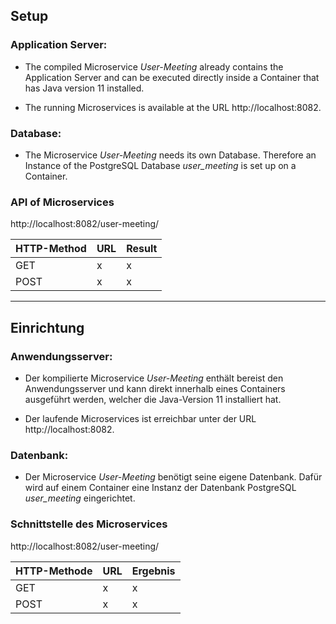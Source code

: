 ## Setup

### Application Server:
* The compiled Microservice *User-Meeting* already contains the Application Server and can be executed directly inside a Container that has Java version 11 installed.

* The running Microservices is available at the URL http://localhost:8082.

### Database:

* The Microservice *User-Meeting* needs its own Database. Therefore an Instance of the PostgreSQL Database *user_meeting* is set up on a Container.

### API of Microservices

http://localhost:8082/user-meeting/

| HTTP-Method | URL | Result |
| --- | --- | --- |
| GET | x | x |
| POST | x | x |

___

## Einrichtung
### Anwendungsserver:

* Der kompilierte Microservice *User-Meeting* enthält bereist den Anwendungsserver und kann direkt innerhalb eines Containers ausgeführt werden, welcher die Java-Version 11 installiert hat.

* Der laufende Microservices ist erreichbar unter der URL http://localhost:8082.

### Datenbank:

* Der Microservice *User-Meeting* benötigt seine eigene Datenbank. Dafür wird auf einem Container eine Instanz der Datenbank PostgreSQL *user_meeting* eingerichtet.

### Schnittstelle des Microservices

http://localhost:8082/user-meeting/


| HTTP-Methode | URL | Ergebnis |
| --- | --- | --- |
| GET | x | x |
| POST | x | x |
